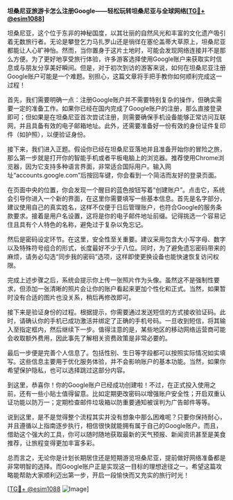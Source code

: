 **坦桑尼亚旅游卡怎么注册Google——轻松玩转坦桑尼亚与全球网络[[TG💪+ @esim1088](https://t.me/s/esim1088)]**

坦桑尼亚，这个位于东非的神秘国度，以其壮丽的自然风光和丰富的文化遗产吸引着无数旅行者。无论是攀登乞力马扎罗山还是徜徉在塞伦盖蒂大草原上，坦桑尼亚都能让人心旷神怡。然而，当你置身于这片土地时，可能会发现网络连接并不是那么方便。为了更好地享受旅行体验，许多游客选择使用Google账户来获取实时信息或与朋友分享美好瞬间。但是，对于初次到访的游客来说，如何在坦桑尼亚注册Google账户可能是一个难题。别担心，这篇文章将手把手教你如何顺利完成这一过程！

首先，我们需要明确一点：注册Google账户并不需要特别复杂的操作，但确实需要一定的准备工作。如果你已经在国内完成了Google账户的注册，那么直接登录即可；但如果是在坦桑尼亚首次尝试注册，则需要确保手机设备能够正常访问互联网，并且具备有效的电子邮箱地址。此外，还需要准备好一份有效的身份证件复印件（如护照），以便验证身份。

接下来，我们进入正题。假设你已经在坦桑尼亚落地并且准备开始你的冒险之旅，那么第一步就是打开你的智能手机或者平板电脑上的浏览器。推荐使用Chrome浏览器，因为它支持多种语言界面，非常适合国际用户。输入网址“accounts.google.com”后按回车键，你会看到一个简洁而友好的登录页面。

在页面中央的位置，你会发现一个醒目的蓝色按钮写着“创建账户”。点击它，系统会引导你进入一个新的界面，在这里你需要填写一些基本信息。首先是名字部分，建议使用自己的真实姓名，这样不仅便于日后管理账户，也符合Google的服务条款要求。接着是用户名设置，这将是你的电子邮件地址前缀。记得挑选一个容易记住且具有个人特色的名称，避免过于复杂以免忘记。

然后是密码设定环节。在这里，安全性至关重要。建议采用包含大小写字母、数字以及特殊符号组合的形式，长度最好不少于八位。同时，为了避免遗忘密码带来的麻烦，请务必勾选“同步我的密码”选项，这样即使更换设备也能快速恢复访问权限。

完成上述步骤之后，系统会提示你上传一张照片作为头像。虽然这不是强制性要求，但添加一张清晰的照片会让你的账户看起来更加个性化和正式。当然，如果暂时没有合适的图片也没关系，稍后再修改即可。

接下来是验证身份的过程。根据提示，你需要通过发送短信的方式接收验证码。此时，请确认你的手机已成功激活并绑定了正确的手机号码。一旦收到短信，将其输入至指定框内，然后继续下一步。值得注意的是，某些地区的移动网络运营商可能会收取额外费用，因此事先了解相关资费政策是非常必要的。

最后一步便是完善个人信息了。包括性别、生日等字段都可以按照实际情况如实填写。这些信息主要用于优化服务体验，并不会影响账户的基本功能。当然，如果你希望保护隐私，也可以选择跳过这部分内容。

到这里，恭喜你！你的Google账户已经成功创建啦！不过，在正式投入使用之前，还有一些小贴士值得留意。比如定期更改密码以增强账户安全性；开启双重认证功能以防万一；定期检查邮件垃圾箱以防重要通知被误判为广告邮件等等。

说到这里，是不是觉得整个流程其实并没有想象中那么困难呢？只要你保持耐心，并且遵循以上指南逐步执行，相信很快就能拥有属于自己的Google账户。而且，借助这个强大的工具，你可以随时随地获取最新的天气预报、新闻资讯甚至是美食推荐，让旅程变得更加丰富多彩。

总而言之，无论你是计划长期居住还是短期游览坦桑尼亚，提前做好网络准备都是非常明智的选择。而Google账户正是实现这一目标的理想途径之一。希望这篇攻略能帮助大家顺利迈出第一步，开启一段愉快而又充实的旅行时光！

[[TG💪+ @esim1088](https://t.me/s/esim1088) ![Image](https://i.postimg.cc/4NQfJmqS/Snipaste-2025-05-13-00-14-12.png)]